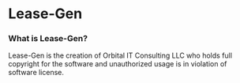 # Lease-Gen
### What is Lease-Gen?
Lease-Gen is the creation of Orbital IT Consulting LLC who holds full copyright for the software and unauthorized usage is in violation of software license.